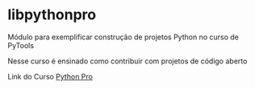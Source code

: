 # libpythonpro
Módulo para exemplificar construção de projetos Python no curso de PyTools

Nesse curso é ensinado como contribuir com projetos de código aberto

Link do Curso [Python Pro](https://pythonspot.com/)